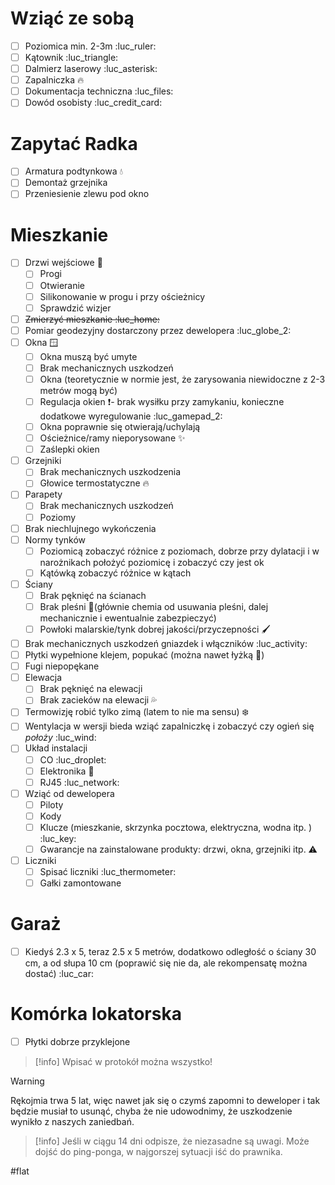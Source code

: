 
# Wziąć ze sobą
- [ ] Poziomica min. 2-3m :luc_ruler:
- [ ] Kątownik :luc_triangle:
- [ ] Dalmierz laserowy :luc_asterisk:
- [ ] Zapalniczka 🔥
- [ ] Dokumentacja techniczna :luc_files:
- [ ] Dowód osobisty :luc_credit_card:

# Zapytać Radka
- [ ] Armatura podtynkowa 💧
- [ ] Demontaż grzejnika
- [ ] Przeniesienie zlewu pod okno

# Mieszkanie

- [ ] Drzwi wejściowe 🚪
	- [ ] Progi
	- [ ] Otwieranie
	- [ ] Silikonowanie w progu i przy ościeżnicy
	- [ ] Sprawdzić wizjer
- [ ] ~~Zmierzyć mieszkanie :luc_home:~~ 
- [ ] Pomiar geodezyjny dostarczony przez dewelopera :luc_globe_2:
- [ ] Okna 🪟
	- [ ] Okna muszą być umyte
	- [ ] Brak mechanicznych uszkodzeń
	- [ ] Okna (teoretycznie w normie jest, że zarysowania niewidoczne z 2-3 metrów mogą być)
	- [ ] Regulacja okien ❗- brak wysiłku przy zamykaniu, konieczne dodatkowe wyregulowanie :luc_gamepad_2:
	- [ ] Okna poprawnie się otwierają/uchylają
	- [ ] Ościeżnice/ramy nieporysowane ✨
	- [ ] Zaślepki okien
- [ ] Grzejniki
	- [ ] Brak mechanicznych uszkodzenia
	- [ ] Głowice termostatyczne 🔥
- [ ] Parapety
	- [ ] Brak mechanicznych uszkodzeń
	- [ ] Poziomy
- [ ] Brak niechlujnego wykończenia
- [ ] Normy tynków
	- [ ] Poziomicą zobaczyć różnice z poziomach, dobrze przy dylatacji i w narożnikach położyć poziomicę i zobaczyć czy jest ok
	- [ ] Kątówką zobaczyć różnice w kątach
- [ ] Ściany
	- [ ] Brak pęknięć na ścianach
	- [ ] Brak pleśni 🍄(głównie chemia od usuwania pleśni, dalej mechanicznie i ewentualnie zabezpieczyć)
	- [ ] Powłoki malarskie/tynk dobrej jakości/przyczepności 🖌️
- [ ] Brak mechanicznych uszkodzeń gniazdek i włączników :luc_activity:
- [ ] Płytki wypełnione klejem, popukać (można nawet łyżką 🥄)
- [ ] Fugi niepopękane
- [ ] Elewacja
	- [ ] Brak pęknięć na elewacji
	- [ ] Brak zacieków na elewacji 💦
- [ ] Termowizję robić tylko zimą (latem to nie ma sensu) ❄️
- [ ] Wentylacja w wersji bieda wziąć zapalniczkę i zobaczyć czy ogień się *położy* :luc_wind:
- [ ] Układ instalacji
	- [ ] CO :luc_droplet:
	- [ ] Elektronika 🔌
	- [ ] RJ45 :luc_network:
- [ ] Wziąć od dewelopera
	- [ ] Piloty
	- [ ] Kody 
	- [ ] Klucze (mieszkanie, skrzynka pocztowa, elektryczna, wodna itp. ) :luc_key:
	- [ ] Gwarancje na zainstalowane produkty: drzwi, okna, grzejniki itp. ⚠️
- [ ] Liczniki
	- [ ] Spisać liczniki :luc_thermometer:
	- [ ] Gałki zamontowane

# Garaż
- [ ] Kiedyś 2.3 x 5, teraz 2.5 x 5 metrów, dodatkowo odległość o ściany 30 cm, a od słupa 10 cm (poprawić się nie da, ale rekompensatę można dostać) :luc_car:

# Komórka lokatorska
- [ ] Płytki dobrze przyklejone


>[!info]
>Wpisać w protokół można wszystko!

>[!warning]
>Rękojmia trwa 5 lat, więc nawet jak się o czymś zapomni to deweloper i tak będzie musiał to usunąć, chyba że nie udowodnimy, że uszkodzenie wynikło z naszych zaniedbań.

>[!info]
>Jeśli w ciągu 14 dni odpisze, że niezasadne są uwagi. Może dojść do ping-ponga, w najgorszej sytuacji iść do prawnika.

#flat